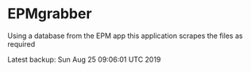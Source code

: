# EPMgrabber
Using a database from the EPM app this application scrapes the files as required


Latest backup: Sun Aug 25 09:06:01 UTC 2019
